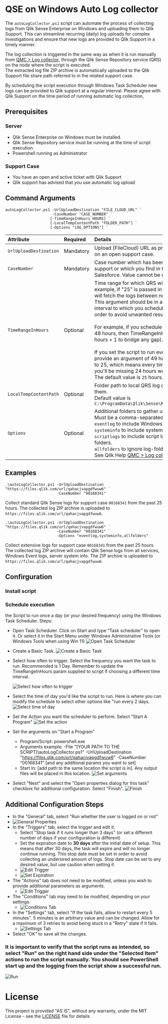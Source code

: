 # QSE on Windows Auto Log collector

The `autoLogCollector.ps1` script can automate the process of collecting logs from Qlik Sense Enterprise on Windows and uploading them to Qlik Support. This can streamline recurring (daily) log uploads for complex investigations and ensure that new logs are provided to Qlik Support in a timely manner.  

The log collection is triggered in the same way as when it is run manually from [QMC > Log collector](https://help.qlik.com/en-US/sense-admin/Subsystems/DeployAdministerQSE/Content/Sense_DeployAdminister/QSEoW/Administer_QSEoW/Managing_QSEoW/log-collector.htm), through the Qlik Sense Repository service (QRS) on the node where the script is executed.  
The extracted log file ZIP archive is automatically uploaded to the Qlik Support file share path referred to in the related support case. 

By scheduling the script execution through Windows Task Scheduler new logs can be provided to Qlik support at a regular interval. Please agree with Qlik Support on the time period of running automatic log collection, 

## Prerequisites 
### Server
- Qlik Sense Enterprise on Windows must be installed.
- Qlik Sense Repository service must be running at the time of script execution.
- Powershell running as Administrator
### Support Case
- You have an open and active ticket with Qlik Support
- Qlik support has advised that you use automatic log upload

## Command Arguments
```
autoLogCollector.ps1 -UrlUploadDestination "FILE_CLOUD_URL" `
                     -CaseNumber "CASE_NUMBER" `
                    [-TimeRangeInHours HOURS] `
                    [-LocalTempContentPath "FOLDER_PATH"] `
                    [-Options "LOG_OPTIONS"] `
```

| Attribute                | Required   | Details                                          |
| :---                     | :---       | :---
| `UrlUploadDestination`   | Mandatory  | Upload (FileCloud) URL as provided by Qlik Support on an open support case.  |
| `CaseNumber`             | Mandatory  | Case number which has been communicated by support or which you find in the case portal in Salesforce. Value cannot be empty. |
| `TimeRangeInHours`       | Optional   | Time range for which QRS will fetch logs. For example, if "25" is passed in as an argument, QRS will fetch the logs between now and 25 hours ago. <BR/> This argument should be in accordance with the time interval to which you schedule this script to run in order to avoid unwanted results. <BR/> <BR/>For example, if you schedule this script to run every 48 hours, then TimeRangeInHours should be 49 (48 hours + 1 to bridge any gap). <BR/> <BR/> If you set the script to run every 48 hours and do not provide an argument of 49 hours, then it will default to 25, which means every time the script executes, you'll be missing 24 hours worth of logs. <BR/> The default value is `25` hours. |
| `LocalTempContentPath`   | Optional   | Folder path to local QRS log output after collecting them. <BR/> Default value is `C:\ProgramData\Qlik\Sense\Repository\TempContent\` |
| `Options`                | Optional   | Additional folders to gather upon log collection. <BR/> Must be a comma-separated value of options:<BR/>`eventlog` to include Windows event logs.<BR/>`systeminfo` to include system information. <BR/>`scriptlogs` to include script log files from Qlik folders. <BR/>`allfolders` to ignore log-folder filter and export all. <BR/> See Qlik Help [QMC > Log collector](https://help.qlik.com/en-US/sense-admin/Subsystems/DeployAdministerQSE/Content/Sense_DeployAdminister/QSEoW/Administer_QSEoW/Managing_QSEoW/log-collector.htm) for more details. |

## Examples

```
.\autoLogCollector.ps1 -UrlUploadDestination "https://files.qlik.com/url/qahacjvapgdfwuw6" `
                       -CaseNumber "00168341"
```

Collect standard Qlik Sense logs for support case `00168341` from the past 25 hours. 
The collected log ZIP archive is uploaded to `https://files.qlik.com/url/qahacjvapgdfwuw6`.

```
.\autoLogCollector.ps1 -UrlUploadDestination "https://files.qlik.com/url/qahacjvapgdfwuw6" `
                       -CaseNumber "00168341" `
                       -Options "eventlog,systeminfo,allfolders"
```

Collect extensive logs for support case `00168341` from the past 25 hours. 
The collected log ZIP archive will contain Qlik Sense logs from all services, Windows Event logs, server system info.
The ZIP archive is uploaded to `https://files.qlik.com/url/qahacjvapgdfwuw6`.

## Confirguration

### Install script

### Schedule execution

the Script to run once a day (or your desired frequency) using the Windows Task Scheduler.
Steps:
- Open Task Scheduler. Click on Start and type “Task scheduler” to open it. Or select it in the Start Menu under Windows Administrative Tools (or Windows Tools when using Win 11)
  ![Open Task Scheduler](/images/1.png "Open Task Scheduler")
- Create a Basic Task.
![Create a Basic Task](/images/2.png "Create a Basic Task")
- Select how often to trigger. Select the frequency you want the task to run. Recommended is 1 Day. Remember to update the TimeRangeInHours param supplied to script if choosing a different time interval.

  ![Select how often to trigger](/images/3.png "Select how often to trigger")
- Select the time of day you'd like the script to run. Here is where you can modify the schedule to select other options like "run every 2 days.
  ![Select time of day](/images/4.png "Select time of day to run")
- Set the Action you want the scheduler to perform. Select "Start A Program"
  ![Set the action](/images/5.png "Set the action")
- Set the arguments on "Start a Program"
    - Program/Script: powershell.exe
    - Arguments example: -File "[YOUR PATH TO THE SCRIPT]\autoLogCollector.ps1" -UrlUploadDestination "https://files.qlik.com/url/qahacjvapgdfwuw6" -CaseNumber "00168341" [and any additional params you want to set]
    - Start In: [add path to the same location the script is in]. Any output files will be placed in this location.
![Set arguments](/images/6.png "Set the action")

- Select "Next" and select the "Open properties dialog for this task" checkbox for additional configuration. Select "Finish".
![Finish](/images/7.png "Finish")


## Additional Configuration Steps
- In the "General" tab, select "Run whether the user is logged on or not"
- ![General Properties](/images/8.png "General Properties")
- In the "Triggers" tab, select the trigger and edit it.
    - Select "Stop task if it runs longer than 3 days" (or set a different number of days if your configuration is different)
    - Set the expiration date to **30 days** after the initial date of setup. This means that after 30 days, the task will expire and will no longer continue running. This stop date must be set in order to avoid collecting an undersired amount of logs. Stop date can be set to any desired value, but use caution when setting it.
    -  ![Edit Trigger](/images/9.png "Edit Trigger")
    -  ![Set Expiration](/images/10.png "Set Expiration")
- The "Actions" tab does not need to be modified, unless you wish to provide additional parameters as arguments.
    -  ![Edit Trigger](/images/11.png "Edit Trigger")
- The "Conditions" tab may need to be modified, depending on your settings.
    -  ![Conditions Tab](/images/12.png "Conditions Tab")
- In the "Settings" tab, select "If the task fails, allow to restart every 5 minutes". 5 minutes is an arbitrary value and can be changed. Allow for a maximum of 3 retries to avoid being stuck in a "Retry" state if it fails.
    -  ![Settings Tab](/images/13.png "Settings Tab")
- Select "OK" to save all the changes. 

### It is important to verify that the script runs as intended, so select "Run" on the right hand side under the "Selected Item" actions to run the script manually. You should see PowerShell start up and the logging from the script show a successful run.
![Run](/images/14.png "Run")

# License
This project is provided "AS IS", without any warranty, under the MIT License - see the [LICENSE](./LICENSE) file for details
